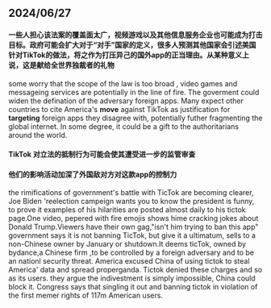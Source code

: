 ## 2024/06/27

#### 一些人担心该法案的覆盖面太广，视频游戏以及其他信息服务企业也可能成为打击目标。政府可能会扩大对于“对手”国家的定义，很多人预测其他国家会引述美国针对TikTok的做法，将之作为打压异己的国外app的正当理由。从某种意义上说，这是献给全世界独裁者的礼物

some worry that the scope of the law is too broad , video games and messageing services are potentially in the line of fire. The goverment could widen the defination of the adversary foreign apps. Many expect other countries to cite America's **move** against TikTok as justification for **targeting** foreign apps they disagree with, potentially futher fragmenting the global internet. In some degree, it could be a gift to the authoritarians around the world.

#### TikTok 对立法的抵制行为可能会使其遭受进一步的监管审查


#### 他们的影响活动加深了外国敌对方对这款app的控制力


the rimifications of government's battle with TicTok are becoming  clearer, Joe Biden 'reelection campeign wants you to know the president is funny, to prove it examples of his hilarities are posted almost daily to his tictok page.One video, pepered with fire emojis shows hime  cracking jokes about Donald Trump.Viewers have their own gag,"isn't him trying to ban this app" government says it is not banning TicTok, but give it a ultimatum, sells  to a non-Chinese  owner by January or shutdown.It deems ticTok,  owned by bydance,a Chinese firm ,to be controlled by a foreign adversary  and to be an nationl security threat. America excused China of using tictok to steal America' data  and spread properganda. Tictok denied these charges and so as its users. they argue the indivestment is simply impossible, China could block it.  Congress says that singling it out and banning tictok in violation of the first memer rights of 117m American users.
